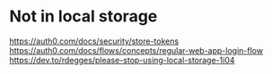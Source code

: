 # Not in local storage
https://auth0.com/docs/security/store-tokens
https://auth0.com/docs/flows/concepts/regular-web-app-login-flow
https://dev.to/rdegges/please-stop-using-local-storage-1i04
